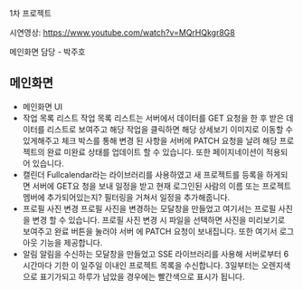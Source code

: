 1차 프로젝트 

시연영상: https://www.youtube.com/watch?v=MQrHQkgr8G8

메인화면 담당 - 박주호
## 메인화면
- 메인화면 UI
- 작업 목록 리스트
작업 목록 리스트는 서버에서 데이터를 GET 요청을 한 후 받은 데이터를 리스트로 보여주고
해당 작업을 클릭하면 해당 상세보기 이미지로 이동할 수 있게해주고 체크 박스를 통해 변경
된 사항을 서버에 PATCH 요청을 날려 해당 프로젝트의 완료 미완료 상태를 업데이트 할 수
있습니다. 또한 페이지네이션이 적용되어 있습니다. 
- 캘린더
Fullcalendar라는 라이브러리를 사용하였고 새 프로젝트를 등록을 하게되면 서버에 GET요
청을 보내 일정을 받고 현재 로그인된 사람의 이름 또는 프로젝트 멤버에 추가되어있는지?
필터링을 거쳐서 일정을 추가해줍니다.
- 프로필 사진 변경
프로필 사진을 변경하는 모달창을 만들었고 여기서는 프로필 사진을 변경 할 수 있습니다.
프로필 사진 변경 시 파일을 선택하면 사진을 미리보기로 보여주고 완료 버튼을 눌러야 서버
에 PATCH 요청이 보내집니다. 또한 여기서 로그아웃 기능을 제공합니다.
- 알림
알림을 수신하는 모달창을 만들었고 SSE 라이브러리를 사용해 서버로부터 6시간마다 기한
이 일주일 이내인 프로젝트 목록을 수신합니다. 3일부터는 오렌지색으로 표기가되고 하루가 남았을 경우에는 빨간색으로 표시가 됩니다.
